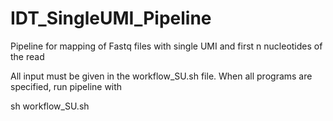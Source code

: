 # IDT_SingleUMI_Pipeline
Pipeline for mapping of Fastq files with single UMI and first n nucleotides of the read

All input must be given in the workflow_SU.sh file. When all programs are specified, run pipeline with

sh workflow_SU.sh
